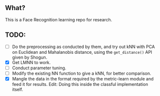 ## What?
This is a Face Recognition learning repo for research.

## TODO:
- [ ] Do the preprocessing as conducted by them, and try out kNN with PCA on Euclidean and Mahalanobis distance, using
the `get_distance()` API given by Shogun.
- [X] Get LMNN to work.
- [ ] Conduct parameter tuning.
- [ ] Modify the existing NN function to give a kNN, for better comparison.
- [X] Mangle the data in the format required by the metric-learn module and feed it for results.
  Edit: Doing this inside the classful implementation itself.
